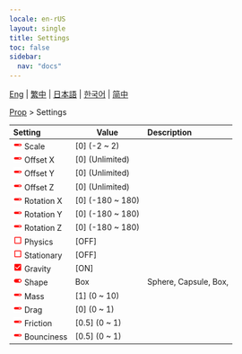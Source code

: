 ```yaml
---
locale: en-rUS
layout: single
title: Settings
toc: false
sidebar:
  nav: "docs"
---
```

[Eng](/dancexr/menu/2025.4/prop/settings) | [繁中](/tw/dancexr/menu/2025.4/prop/settings) | [日本語](/jp/dancexr/menu/2025.4/prop/settings) | [한국어](/kr/dancexr/menu/2025.4/prop/settings) | [简中](/zh/dancexr/menu/2025.4/prop/settings)

[Prop](../menu#Prop) > Settings



| Setting | Value | Description |
| :--- | --- | :--- |
| <img src="/images/icon/ic_slider.png" alt="slider icon"/> Scale</nobr>| [0] (-2 ~ 2) | 
| <img src="/images/icon/ic_slider.png" alt="slider icon"/> Offset X</nobr>| [0] (Unlimited) | 
| <img src="/images/icon/ic_slider.png" alt="slider icon"/> Offset Y</nobr>| [0] (Unlimited) | 
| <img src="/images/icon/ic_slider.png" alt="slider icon"/> Offset Z</nobr>| [0] (Unlimited) | 
| <img src="/images/icon/ic_slider.png" alt="slider icon"/> Rotation X</nobr>| [0] (-180 ~ 180) | 
| <img src="/images/icon/ic_slider.png" alt="slider icon"/> Rotation Y</nobr>| [0] (-180 ~ 180) | 
| <img src="/images/icon/ic_slider.png" alt="slider icon"/> Rotation Z</nobr>| [0] (-180 ~ 180) | 
| <img src="/images/icon/ic_check_off.png" alt="check off icon"/> Physics</nobr>| [OFF] | 
| <img src="/images/icon/ic_check_off.png" alt="check off icon"/> Stationary</nobr>| [OFF] | 
| <img src="/images/icon/ic_check_on.png" alt="check on icon"/> Gravity</nobr>| [ON] | 
| <img src="/images/icon/ic_toggle_on.png" alt="toggle on icon"/> Shape</nobr>| Box | Sphere, Capsule, Box, 
| <img src="/images/icon/ic_slider.png" alt="slider icon"/> Mass</nobr>| [1] (0 ~ 10) | 
| <img src="/images/icon/ic_slider.png" alt="slider icon"/> Drag</nobr>| [0] (0 ~ 1) | 
| <img src="/images/icon/ic_slider.png" alt="slider icon"/> Friction</nobr>| [0.5] (0 ~ 1) | 
| <img src="/images/icon/ic_slider.png" alt="slider icon"/> Bounciness</nobr>| [0.5] (0 ~ 1) | 
